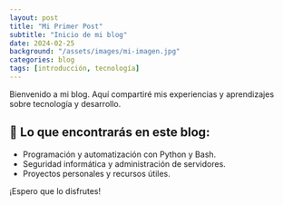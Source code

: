 ```yaml
---
layout: post
title: "Mi Primer Post"
subtitle: "Inicio de mi blog"
date: 2024-02-25
background: "/assets/images/mi-imagen.jpg"
categories: blog
tags: [introducción, tecnología]
---
```


Bienvenido a mi blog. Aquí compartiré mis experiencias y aprendizajes sobre tecnología y desarrollo.

## 🚀 Lo que encontrarás en este blog:
- Programación y automatización con Python y Bash.
- Seguridad informática y administración de servidores.
- Proyectos personales y recursos útiles.

¡Espero que lo disfrutes!
